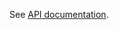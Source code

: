 See [API documentation](https://htmlpreview.github.io/?https://github.com/petrovito/fx-cutoff/blob/master/src/main/resources/static/api-guide.html).
